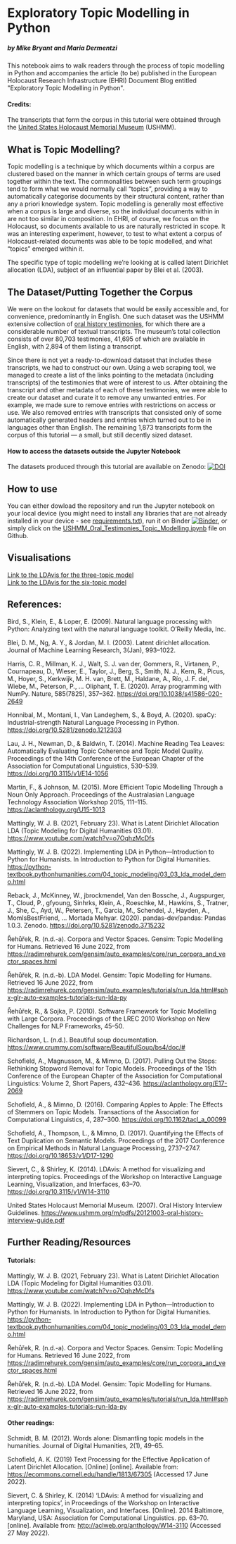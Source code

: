 # Exploratory Topic Modelling in Python
##### by Mike Bryant and Maria Dermentzi 

This notebook aims to walk readers through the process of topic modelling in Python and accompanies the article (to be) published in the European Holocaust Research Infrastructure (EHRI) Document Blog entitled "Exploratory Topic Modelling in Python".

#### Credits:
The transcripts that form the corpus in this tutorial were obtained through the [United States Holocaust Memorial Museum](https://www.ushmm.org/) (USHMM).

## What is Topic Modelling?
Topic modelling is a technique by which documents within a corpus are clustered based on the manner in which certain groups of terms are used together within the text. The commonalities between such term groupings tend to form what we would normally call “topics”, providing a way to automatically categorise documents by their structural content, rather than any a priori knowledge system. Topic modelling is generally most effective when a corpus is large and diverse, so the individual documents within in are not too similar in composition. In EHRI, of course, we focus on the Holocaust, so documents available to us are naturally restricted in scope. It was an interesting experiment, however, to test to what extent a corpus of Holocaust-related documents was able to be topic modelled, and what “topics” emerged within it.

The specific type of topic modelling we’re looking at is called latent Dirichlet allocation (LDA), subject of an influential paper by Blei et al. (2003).

## The Dataset/Putting Together the Corpus
We were on the lookout for datasets that would be easily accessible and, for convenience, predominantly in English. One such dataset was the USHMM extensive collection of [oral history testimonies](https://www.ushmm.org/online/oral-history/detail.php?SurveyId=226&letter=U&ord=127), for which there are a considerable number of textual transcripts. The museum’s total collection consists of over 80,703 testimonies, 41,695 of which are available in English, with 2,894 of them listing a transcript.  

Since there is not yet a ready-to-download dataset that includes these transcripts, we had to construct our own. Using a web scraping tool, we managed to create a list of the links pointing to the metadata (including transcripts) of the testimonies that were of interest to us. After obtaining the transcript and other metadata of each of these testimonies, we were able to create our dataset and curate it to remove any unwanted entries. For example, we made sure to remove entries with restrictions on access or use. We also removed entries with transcripts that consisted only of some automatically generated headers and entries which turned out to be in languages other than English. The remaining 1,873 transcripts form the corpus of this tutorial — a small, but still decently sized dataset.

#### How to access the datasets outside the Jupyter Notebook
The datasets produced through this tutorial are available on Zenodo:
[![DOI](https://zenodo.org/badge/DOI/10.5281/zenodo.6670234.svg)](https://doi.org/10.5281/zenodo.6670234)

## How to use
You can either dowload the repository and run the Jupyter notebook on your local device (you might need to install any libraries that are not already installed in your device - see [requirements.txt](/requirements.txt)), run it on Binder [![Binder](https://mybinder.org/badge_logo.svg)](https://mybinder.org/v2/gh/mdermentzi/ehri-topic-modelling-guide/HEAD?labpath=USHMM_Oral_Testimonies_Topic_Modelling.ipynb), or simply click on the [USHMM_Oral_Testimonies_Topic_Modelling.ipynb](/USHMM_Oral_Testimonies_Topic_Modelling.ipynb) file on Github.

## Visualisations
[Link to the LDAvis for the three-topic model](https://mdermentzi.github.io/ehri-topic-modelling-guide/model_3_topics.html#topic=1&lambda=0.6&term=)  
[Link to the LDAvis for the six-topic model](https://mdermentzi.github.io/ehri-topic-modelling-guide/model_6_topics.html#topic=1&lambda=0.6&term=)

## References:

Bird, S., Klein, E., & Loper, E. (2009). Natural language processing with Python: Analyzing text with the natural language toolkit.  O’Reilly Media, Inc.

Blei, D. M., Ng, A. Y., & Jordan, M. I. (2003). Latent dirichlet allocation. Journal of Machine Learning Research, 3(Jan), 993–1022.

Harris, C. R., Millman, K. J., Walt, S. J. van der, Gommers, R., Virtanen, P., Cournapeau, D., Wieser, E., Taylor, J., Berg, S., Smith, N. J., Kern, R., Picus, M., Hoyer, S., Kerkwijk, M. H. van, Brett, M., Haldane, A., Río, J. F. del, Wiebe, M., Peterson, P., … Oliphant, T. E. (2020). Array programming with NumPy. Nature, 585(7825), 357–362. https://doi.org/10.1038/s41586-020-2649

Honnibal, M., Montani, I., Van Landeghem, S., & Boyd, A. (2020). spaCy: Industrial-strength Natural Language Processing in Python. https://doi.org/10.5281/zenodo.1212303

Lau, J. H., Newman, D., & Baldwin, T. (2014). Machine Reading Tea Leaves: Automatically Evaluating Topic Coherence and Topic Model Quality. Proceedings of the 14th Conference of the European Chapter of the Association for Computational Linguistics, 530–539. https://doi.org/10.3115/v1/E14-1056

Martin, F., & Johnson, M. (2015). More Efficient Topic Modelling Through a Noun Only Approach. Proceedings of the Australasian Language Technology Association Workshop 2015, 111–115. https://aclanthology.org/U15-1013

Mattingly, W. J. B. (2021, February 23). What is Latent Dirichlet Allocation LDA (Topic Modeling for Digital Humanities 03.01). https://www.youtube.com/watch?v=o7OqhzMcDfs

Mattingly, W. J. B. (2022). Implementing LDA in Python—Introduction to Python for Humanists. In Introduction to Python for Digital Humanities. https://python-textbook.pythonhumanities.com/04_topic_modeling/03_03_lda_model_demo.html

Reback, J., McKinney, W., jbrockmendel, Van den Bossche, J., Augspurger, T., Cloud, P., gfyoung, Sinhrks, Klein, A., Roeschke, M., Hawkins, S., Tratner, J., She, C., Ayd, W., Petersen, T., Garcia, M., Schendel, J., Hayden, A., MomIsBestFriend, … Mortada Mehyar. (2020). pandas-dev/pandas: Pandas 1.0.3. Zenodo. https://doi.org/10.5281/zenodo.3715232

Řehůřek, R. (n.d.-a). Corpora and Vector Spaces. Gensim: Topic Modelling for Humans. Retrieved 16 June 2022, from https://radimrehurek.com/gensim/auto_examples/core/run_corpora_and_vector_spaces.html

Řehůřek, R. (n.d.-b). LDA Model. Gensim: Topic Modelling for Humans. Retrieved 16 June 2022, from https://radimrehurek.com/gensim/auto_examples/tutorials/run_lda.html#sphx-glr-auto-examples-tutorials-run-lda-py

Řehůřek, R., & Sojka, P. (2010). Software Framework for Topic Modelling with Large Corpora. Proceedings of the LREC 2010 Workshop on New Challenges for NLP Frameworks, 45–50.

Richardson, L. (n.d.). Beautiful soup documentation. https://www.crummy.com/software/BeautifulSoup/bs4/doc/#

Schofield, A., Magnusson, M., & Mimno, D. (2017). Pulling Out the Stops: Rethinking Stopword Removal for Topic Models. Proceedings of the 15th Conference of the European Chapter of the Association for Computational Linguistics: Volume 2, Short Papers, 432–436. https://aclanthology.org/E17-2069

Schofield, A., & Mimno, D. (2016). Comparing Apples to Apple: The Effects of Stemmers on Topic Models. Transactions of the Association for Computational Linguistics, 4, 287–300. https://doi.org/10.1162/tacl_a_00099

Schofield, A., Thompson, L., & Mimno, D. (2017). Quantifying the Effects of Text Duplication on Semantic Models. Proceedings of the 2017 Conference on Empirical Methods in Natural Language Processing, 2737–2747. https://doi.org/10.18653/v1/D17-1290

Sievert, C., & Shirley, K. (2014). LDAvis: A method for visualizing and interpreting topics. Proceedings of the Workshop on Interactive Language Learning, Visualization, and Interfaces, 63–70. https://doi.org/10.3115/v1/W14-3110

United States Holocaust Memorial Museum. (2007). Oral History Interview Guidelines. https://www.ushmm.org/m/pdfs/20121003-oral-history-interview-guide.pdf

## Further Reading/Resources

#### Tutorials:
Mattingly, W. J. B. (2021, February 23). What is Latent Dirichlet Allocation LDA (Topic Modeling for Digital Humanities 03.01). https://www.youtube.com/watch?v=o7OqhzMcDfs

Mattingly, W. J. B. (2022). Implementing LDA in Python—Introduction to Python for Humanists. In Introduction to Python for Digital Humanities. https://python-textbook.pythonhumanities.com/04_topic_modeling/03_03_lda_model_demo.html

Řehůřek, R. (n.d.-a). Corpora and Vector Spaces. Gensim: Topic Modelling for Humans. Retrieved 16 June 2022, from https://radimrehurek.com/gensim/auto_examples/core/run_corpora_and_vector_spaces.html

Řehůřek, R. (n.d.-b). LDA Model. Gensim: Topic Modelling for Humans. Retrieved 16 June 2022, from https://radimrehurek.com/gensim/auto_examples/tutorials/run_lda.html#sphx-glr-auto-examples-tutorials-run-lda-py

#### Other readings:
Schmidt, B. M. (2012). Words alone: Dismantling topic models in the humanities. Journal of Digital Humanities, 2(1), 49–65.

Schofield, A. K. (2019) Text Processing for the Effective Application of Latent Dirichlet Allocation. [Online] [online]. Available from: https://ecommons.cornell.edu/handle/1813/67305 (Accessed 17 June 2022).

Sievert, C. & Shirley, K. (2014) ‘LDAvis: A method for visualizing and interpreting topics’, in Proceedings of the Workshop on Interactive Language Learning, Visualization, and Interfaces. [Online]. 2014 Baltimore, Maryland, USA: Association for Computational Linguistics. pp. 63–70. [online]. Available from: http://aclweb.org/anthology/W14-3110 (Accessed 27 May 2022).